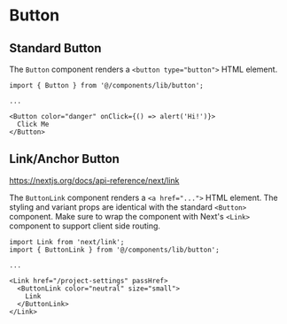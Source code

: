 # Button

## Standard Button

The `Button` component renders a `<button type="button">` HTML element.

```tsx
import { Button } from '@/components/lib/button';

...

<Button color="danger" onClick={() => alert('Hi!')}>
  Click Me
</Button>
```

## Link/Anchor Button

https://nextjs.org/docs/api-reference/next/link

The `ButtonLink` component renders a `<a href="...">` HTML element. The styling and variant props are identical with the standard `<Button>` component. Make sure to wrap the component with Next's `<Link>` component to support client side routing.

```tsx
import Link from 'next/link';
import { ButtonLink } from '@/components/lib/button';

...

<Link href="/project-settings" passHref>
  <ButtonLink color="neutral" size="small">
    Link
  </ButtonLink>
</Link>
```
